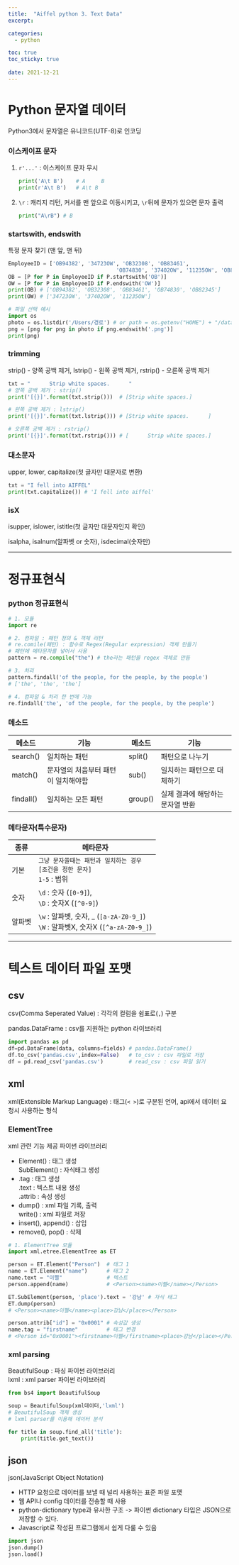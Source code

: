 ```yaml
---
title:  "Aiffel python 3. Text Data"
excerpt:

categories:
  - python

toc: true
toc_sticky: true
 
date: 2021-12-21
---
```


# Python 문자열 데이터
Python3에서 문자열은 유니코드(UTF-8)로 인코딩

### 이스케이프 문자

1. `r'...'` : 이스케이프 문자 무시

   ```python
   print('A\t B')    # A	 B
   print(r'A\t B')   # A\t B
   ```

2. `\r` : 캐리지 리턴, 커서를 맨 앞으로 이동시키고, `\r`뒤에 문자가 있으면 문자 출력

   ```python
   print("A\rB") # B
   ```

### startswith, endswith

특정 문자 찾기 (맨 앞, 맨 뒤)

```python
EmployeeID = ['OB94382', '34723OW', 'OB32308', 'OB83461', 
                                  'OB74830', '37402OW', '11235OW', 'OB82345'] 
OB = [P for P in EmployeeID if P.startswith('OB')]  
OW = [P for P in EmployeeID if P.endswith('OW')]
print(OB) # ['OB94382', 'OB32308', 'OB83461', 'OB74830', 'OB82345']
print(OW) # ['34723OW', '37402OW', '11235OW']
```

```python
# 파일 선택 예시
import os
photo = os.listdir('/Users/경로') # or path = os.getenv("HOME") + "/data/pictures"
png = [png for png in photo if png.endswith('.png')]
print(png)
```

### trimming

strip() - 양쪽 공백 제거, lstrip() - 왼쪽 공백 제거, rstrip() - 오른쪽 공백 제거

```python
txt = "      Strip white spaces.      "
# 양쪽 공백 제거 : strip()
print('[{}]'.format(txt.strip()))  # [Strip white spaces.]

# 왼쪽 공백 제거 : lstrip()
print('[{}]'.format(txt.lstrip())) # [Strip white spaces.      ]

# 오른쪽 공백 제거 : rstrip()
print('[{}]'.format(txt.rstrip())) # [      Strip white spaces.]
```

### 대소문자

upper, lower, capitalize(첫 글자만 대문자로 변환)

```python
txt = "I fell into AIFFEL"
print(txt.capitalize()) # 'I fell into aiffel'
```

### isX

isupper, islower, istitle(첫 글자만 대문자인지 확인)

isalpha, isalnum(알파벳 or 숫자), isdecimal(숫자만)



----

# 정규표현식

### python 정규표현식

```python
# 1. 모듈
import re 

# 2. 컴파일 : 패턴 정의 & 객체 리턴
# re.comile(패턴) : 함수로 Regex(Regular expression) 객체 만들기
# 패턴에 메타문자를 넣어서 사용
pattern = re.compile("the") # the라는 패턴을 regex 객체로 만듬

# 3. 처리
pattern.findall('of the people, for the people, by the people')
# ['the', 'the', 'the']

# 4. 컴파일 & 처리 한 번에 가능
re.findall('the', 'of the people, for the people, by the people')
```

### 메소드

| 메소드    | 기능                                | 메소드  | 기능                             |
| --------- | ----------------------------------- | ------- | -------------------------------- |
| search()  | 일치하는 패턴                       | split() | 패턴으로 나누기                  |
| match()   | 문자열의 처음부터 패턴이 일치해야함 | sub()   | 일치하는 패턴으로 대체하기       |
| findall() | 일치하는 모든 패턴                  | group() | 실제 결과에 해당하는 문자열 반환 |

### 메타문자(특수문자)

| 종류   | 메타문자                                                     |
| ------ | ------------------------------------------------------------ |
| 기본   | `그냥 문자쓸때는 패턴과 일치하는 경우` <br />`[조건을 정한 문자]`<br /> `1-5` : 범위 |
| 숫자   | `\d` : 숫자 (`[0-9]`), <br />`\D` : 숫자X (`[^0-9]`)         |
| 알파벳 | `\w` : 알파벳, 숫자, _ (`[a-zA-Z0-9_]`)<br />`\W` : 알파벳X, 숫자X (`[^a-zA-Z0-9_]`) |



---

# 텍스트 데이터 파일 포맷

## csv

csv(Comma Seperated Value) : 각각의 컬럼을 쉼표로(`,`) 구분

pandas.DataFrame : csv를 지원하는 python 라이브러리

```python
import pandas as pd
df=pd.DataFrame(data, columns=fields) # pandas.DataFrame()
df.to_csv('pandas.csv',index=False)   # to_csv : csv 파일로 저장
df = pd.read_csv('pandas.csv')        # read_csv : csv 파일 읽기
```



## xml

xml(Extensible Markup Language) : 태그(`< >`)로 구분된 언어, api에서 데이터 요청시 사용하는 형식

### ElementTree

xml 관련 기능 제공 파이썬 라이브러리

* Element() : 태그 생성  
  SubElement() : 자식태그 생성
* .tag : 태그 생성   
  .text : 텍스트 내용 생성    
  .attrib : 속성 생성
* dump() : xml 파일 기록, 출력    
  write() : xml 파일로 저장
* insert(), append() : 삽입
* remove(), pop() : 삭제


```python
# 1. ElementTree 모듈
import xml.etree.ElementTree as ET

person = ET.Element("Person")  # 태그 1
name = ET.Element("name")      # 태그 2
name.text = "이펠"              # 텍스트
person.append(name)            # <Person><name>이펠</name></Person>

ET.SubElement(person, 'place').text = '강남' # 자식 태그
ET.dump(person)
# <Person><name>이펠</name><place>강남</place></Person>

person.attrib["id"] = "0x0001" # 속성값 생성
name.tag = "firstname"         # 태그 변경
# <Person id="0x0001"><firstname>이펠</firstname><place>강남</place></Person>
```

### xml parsing

BeautifulSoup : 파싱 파이썬 라이브러리     
lxml : xml parser 파이썬 라이브러리    

```python
from bs4 import BeautifulSoup

soup = BeautifulSoup(xml데이터,'lxml')
# BeautifulSoup 객체 생성
# lxml parser를 이용해 데이터 분석

for title in soup.find_all('title'): 
    print(title.get_text())
```



## json

json(JavaScript Object Notation)

* HTTP 요청으로 데이터를 보낼 때 널리 사용하는 표준 파일 포맷
* 웹 API나 config 데이터를 전송할 때 사용
* python-dictionary type과 유사한 구조 -> 파이썬 dictionary 타입은 JSON으로 저장할 수 있다.
* Javascript로 작성된 프로그램에서 쉽게 다룰 수 있음

```python
import json
json.dump()
json.load()
```




